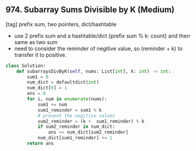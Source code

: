 ## 974. Subarray Sums Divisible by K (Medium)
\[tag\] prefix sum, two pointers, dict/hashtable
- use 2 prefix sum and a hashtable/dict {prefix sum % k: count} and then same as two sum
- need to consider the reminder of negitive value, so (reminder + k) to transfer it to positive. 
```python
class Solution:
    def subarraysDivByK(self, nums: List[int], k: int) -> int:
        sum1 = 0
        num_dict = defaultdict(int)
        num_dict[0] = 1
        ans = 0
        for i, num in enumerate(nums):
            sum1 += num
            sum1_reminder = sum1 % k
            # prevent the negitive values
            sum2_reminder = (k +  sum1_reminder) % k
            if sum2_reminder in num_dict:
                ans += num_dict[sum2_reminder]
            num_dict[sum1_reminder] += 1
        return ans
```
